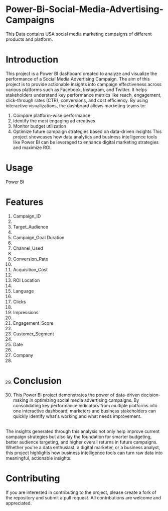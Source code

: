 # Power-Bi-Social-Media-Advertising-Campaigns
This Data contains USA social media marketing campaigns of different products and platform.
# Introduction 
This project is a Power BI dashboard created to analyze and visualize the performance of a Social Media Advertising Campaign. The aim of this project is to provide actionable insights into campaign effectiveness across various platforms such as Facebook, Instagram, and Twitter. It helps stakeholders understand key performance metrics like reach, engagement, click-through rates (CTR), conversions, and cost efficiency.
By using interactive visualizations, the dashboard allows marketing teams to:
1. Compare platform-wise performance
2. Identify the most engaging ad creatives
3. Monitor budget utilization
4. Optimize future campaign strategies based on data-driven insights
This project showcases how data analytics and business intelligence tools like Power BI can be leveraged to enhance digital marketing strategies and maximize ROI.

# Usage
Power Bi

# Features
1. Campaign_ID
2. <br>	
3. Target_Audience
4. <br>
5. Campaign_Goal	Duration
6. <br>	
7. Channel_Used
8. <br>	
9. Conversion_Rate
10. <br>
11. Acquisition_Cost
12. <br>	
13. ROI	Location
14. <br>	
15. Language
16. <br>	
17. Clicks
18. <br>	
19. Impressions
20. <br>	
21. Engagement_Score
22. <br>	
23. Customer_Segment
24. <br>	
25. Date
26. <br>	
27. Company
28. 
29. # Conclusion
30. This Power BI project demonstrates the power of data-driven decision-making in optimizing social media advertising campaigns. By consolidating key performance indicators from multiple platforms into one interactive dashboard, marketers and business stakeholders can quickly identify what's working and what needs improvement.
<br>
The insights generated through this analysis not only help improve current campaign strategies but also lay the foundation for smarter budgeting, better audience targeting, and higher overall returns in future campaigns.
<br>
Whether you're a data enthusiast, a digital marketer, or a business analyst, this project highlights how business intelligence tools can turn raw data into meaningful, actionable insights.

# Contributing
If you are interested in contributing to the project, please create a fork of the repository and submit a pull request. All contributions are welcome and appreciated.


